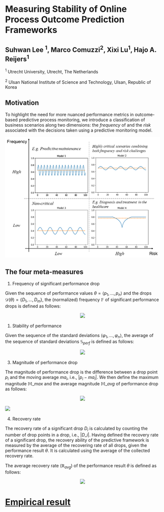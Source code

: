 # Measuring Stability of Online Process Outcome Prediction Frameworks
## Suhwan Lee <sup>1</sup>, Marco Comuzzi<sup>2</sup>, Xixi Lu<sup>1</sup>, Hajo A. Reijers<sup>1</sup>

<sup>1</sup> Utrecht University, Utrecht, The Netherlands

<sup>2</sup> Ulsan National Institute of Science and Technology, Ulsan, Republic of Korea

## Motivation
To highlight the need for more nuanced performance metrics in outcome-based predictive process monitoring, we introduce a classification of business scenarios along two dimensions: the _frequency_ of and the _risk_ associated with the decisions taken using a predictive monitoring model.

<p align="center">
    <img src='./img/matrix.png'></img>
</p>

## The four meta-measures

1. Frequency of significant performance drop

Given the sequence of performance values $\theta = \langle p_1, ..., p_n \rangle$ and the drops $\mathcal{D}(\theta) = \{D_1, ..., D_m\}$, the (normalized) frequency $\mathbb{F}$ of significant performance drops is defined as follows:

<p align="center">
<img src=https://latex2png.com/pngs/267efd56023439c6aa5dded1628b17bc.png></img>
</p>

1. Stability of performance

Given the sequence of the standard deviations $\langle \varphi_1, ..., \varphi_n \rangle$, the average of the sequence of standard deviations $\mathbb{S}_{perf}$ is defined as follows: 
<p align="center">
<img src=https://latex2png.com/pngs/6b7a2493257ece2b8c7cd164078ff7dc.png></img>
</p>

3. Magnitude of performance drop

The magnitude of performance drop is the difference between a drop point $p_{i}$ and the moving average $ma_i$, i.e., $\lvert p_i - ma_i \rvert$. 
We then define the maximum magnitude $\mathbb{M}\_{max}$ and the average magnitude $\mathbb{M}\_{avg}$ of performance drop as follows:
<p align="center">
<img src=https://latex2png.com/pngs/5a68b7f18098af3b6762f8f81051e1ac.png></img>

<img src=https://latex2png.com/pngs/059edf0c13a65fd5369b4da093b8ec82.png></img>
</p>

4. Recovery rate

The recovery rate of a significant drop $D_{i}$ is calculated by counting the number of drop points in a drop, i.e., $\lvert D\_{i} \rvert$. Having defined the recovery rate of a significant drop, the recovery ability of the predictive framework is measured by the average of the recovering rate of all drops, given the performance result $\theta$. It is calculated using the average of the collected recovery rate. 

The average recovery rate ($\mathbb{R}_{avg}$) of the performance result $\theta$ is defined as follows:
<p align="center">
<img src=https://latex2png.com/pngs/a65f835e5a380c61e305980581bdb6c1.png></img>
</p>

<h1>
<a href="https://github.com/ghksdl6025/online_ppm_stability/blob/master/Experiment_results.md">Empirical result</a>
</h1>